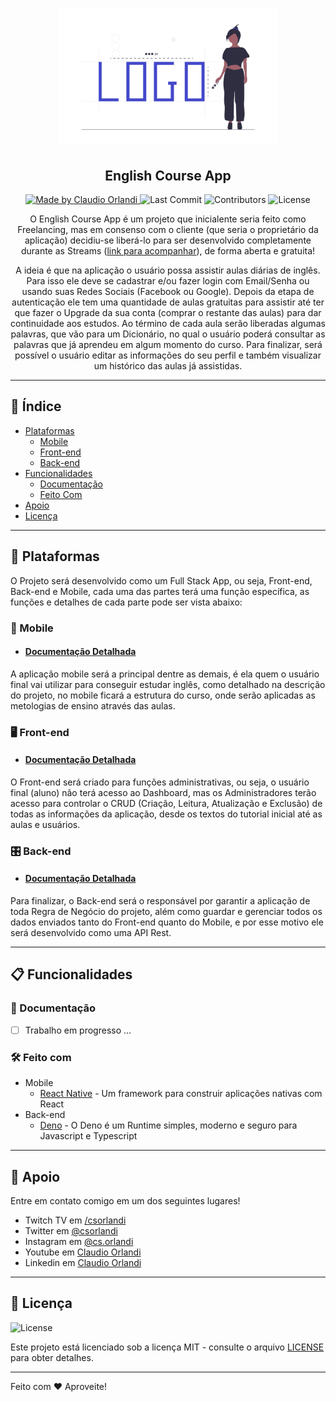 <h1 align="center">
  <a href="https://github.com/csorlandi/english-course">
    <img alt="English Course Logo" src="./readme/logo.png" width="350px" />
  </a>
</h1>

<h2 align="center">
  English Course App
</h2>

<p align="center">
  <a href="https://github.com/csorlandi">
    <img alt="Made by Claudio Orlandi" src="https://img.shields.io/badge/made%20by-Claudio%20Orlandi-brightgreen">
  </a>

  <img alt="Last Commit" src="https://img.shields.io/github/last-commit/csorlandi/english-course">

  <img alt="Contributors" src="https://img.shields.io/github/contributors/csorlandi/english-course">

  <img alt="License" src="https://img.shields.io/badge/license-MIT-%2304D361">
</p>

<p align="center">O English Course App é um projeto que inicialente seria feito como Freelancing, mas em consenso com o cliente (que seria o proprietário da aplicação) decidiu-se liberá-lo para ser desenvolvido completamente durante as Streams (<a href="https://twitch.tv/csorlandi" target="_blank">link para acompanhar</a>), de forma aberta e gratuita!
</p>
<p align="center">
A ideia é que na aplicação o usuário possa assistir aulas diárias de inglês. Para isso ele deve se cadastrar e/ou fazer login com Email/Senha ou usando suas Redes Sociais (Facebook ou Google). Depois da etapa de autenticação ele tem uma quantidade de aulas gratuitas para assistir até ter que fazer o Upgrade da sua conta (comprar o restante das aulas) para dar continuidade aos estudos. Ao término de cada aula serão liberadas algumas palavras, que vão para um Dicionário, no qual o usuário poderá consultar as palavras que já aprendeu em algum momento do curso. Para finalizar, será possível o usuário editar as informações do seu perfil e também visualizar um histórico das aulas já assistidas.</p>

---

## 🔖 Índice

<ul>
  <li>
    <a href="#-plataformas">Plataformas</a>
    <ul>
      <li><a href="#-mobile">Mobile</a></li>
      <li><a href="#-front-end">Front-end</a></li>
      <li><a href="#-back-end">Back-end</a></li>
    </ul>
  </li>
  <li>
    <a href="#-funcionalidades">Funcionalidades</a>
    <ul>
      <li><a href="#-documentacao">Documentação</a></li>
      <li><a href="#-feito-com">Feito Com</a></li>
    </ul>
  </li>
  <li><a href="#-apoio">Apoio</a></li>
  <li><a href="#-licença">Licença</a></li>
</ul>

---

## 📑 Plataformas

O Projeto será desenvolvido como um Full Stack App, ou seja, Front-end, Back-end e Mobile, cada uma das partes terá uma função específica, as funções e detalhes de cada parte pode ser vista abaixo:

 ### 📱 Mobile
 
 - #### [Documentação Detalhada](https://github.com/csorlandi/english-course/tree/master/mobile)

A aplicação mobile será a principal dentre as demais, é ela quem o usuário final vai utilizar para conseguir estudar inglês, como detalhado na descrição do projeto, no mobile ficará a estrutura do curso, onde serão aplicadas as metologias de ensino através das aulas.

### 🖥 Front-end

- #### [Documentação Detalhada](https://github.com/csorlandi/english-course/tree/master/frontend)

O Front-end será criado para funções administrativas, ou seja, o usuário final (aluno) não terá acesso ao Dashboard, mas os Administradores terão acesso para controlar o CRUD (Criação, Leitura, Atualização e Exclusão) de todas as informações da aplicação, desde os textos do tutorial inicial até as aulas e usuários.

### 🎛 Back-end

- #### [Documentação Detalhada](https://github.com/csorlandi/english-course/tree/master/backend)

Para finalizar, o Back-end será o responsável por garantir a aplicação de toda Regra de Negócio do projeto, além como guardar e gerenciar todos os dados enviados tanto do Front-end quanto do Mobile, e por esse motivo ele será desenvolvido como uma API Rest.

---

## 📋 Funcionalidades

### 📖 Documentação

- [ ] Trabalho em progresso ...

### 🛠 Feito com

- Mobile
  - [React Native](https://reactnative.dev/) - Um framework para construir aplicações nativas com React
- Back-end
  - [Deno](https://deno.land/) - O Deno é um Runtime simples, moderno e seguro para Javascript e Typescript

---

## 📌 Apoio

Entre em contato comigo em um dos seguintes lugares!

- Twitch TV em [/csorlandi](https://twitch.tv/csorlandi)
- Twitter em [@csorlandi](https://twitter.com/csorlandi)
- Instagram em [@cs.orlandi](https://www.instagram.com/cs.orlandi/)
- Youtube em [Claudio Orlandi](https://www.youtube.com/claudiosorlandi)
- Linkedin em [Claudio Orlandi](https://www.linkedin.com/in/csorlandi/)

---

## 📝 Licença

<img alt="License" src="https://img.shields.io/badge/license-MIT-%2304D361">


Este projeto está licenciado sob a licença MIT - consulte o arquivo [LICENSE](LICENSE) para obter detalhes.

---

Feito com ♥ Aproveite!
